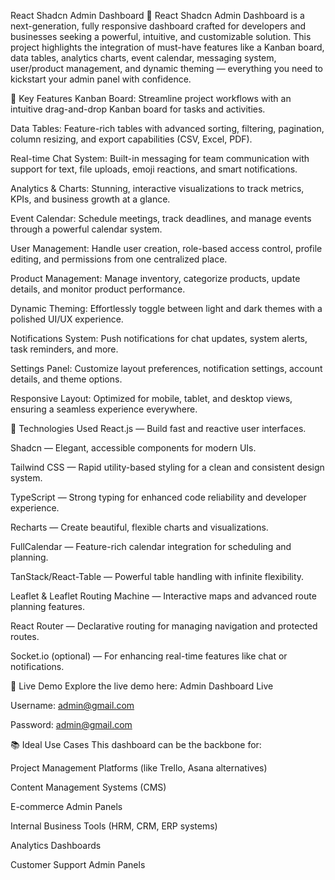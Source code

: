 React Shadcn Admin Dashboard
🚀 React Shadcn Admin Dashboard is a next-generation, fully responsive dashboard crafted for developers and businesses seeking a powerful, intuitive, and customizable solution. This project highlights the integration of must-have features like a Kanban board, data tables, analytics charts, event calendar, messaging system, user/product management, and dynamic theming — everything you need to kickstart your admin panel with confidence.

🌟 Key Features
Kanban Board: Streamline project workflows with an intuitive drag-and-drop Kanban board for tasks and activities.

Data Tables: Feature-rich tables with advanced sorting, filtering, pagination, column resizing, and export capabilities (CSV, Excel, PDF).

Real-time Chat System: Built-in messaging for team communication with support for text, file uploads, emoji reactions, and smart notifications.

Analytics & Charts: Stunning, interactive visualizations to track metrics, KPIs, and business growth at a glance.

Event Calendar: Schedule meetings, track deadlines, and manage events through a powerful calendar system.

User Management: Handle user creation, role-based access control, profile editing, and permissions from one centralized place.

Product Management: Manage inventory, categorize products, update details, and monitor product performance.

Dynamic Theming: Effortlessly toggle between light and dark themes with a polished UI/UX experience.

Notifications System: Push notifications for chat updates, system alerts, task reminders, and more.

Settings Panel: Customize layout preferences, notification settings, account details, and theme options.

Responsive Layout: Optimized for mobile, tablet, and desktop views, ensuring a seamless experience everywhere.

🔧 Technologies Used
React.js — Build fast and reactive user interfaces.

Shadcn — Elegant, accessible components for modern UIs.

Tailwind CSS — Rapid utility-based styling for a clean and consistent design system.

TypeScript — Strong typing for enhanced code reliability and developer experience.

Recharts — Create beautiful, flexible charts and visualizations.

FullCalendar — Feature-rich calendar integration for scheduling and planning.

TanStack/React-Table — Powerful table handling with infinite flexibility.

Leaflet & Leaflet Routing Machine — Interactive maps and advanced route planning features.

React Router — Declarative routing for managing navigation and protected routes.

Socket.io (optional) — For enhancing real-time features like chat or notifications.

🚀 Live Demo
Explore the live demo here: Admin Dashboard Live

Username: admin@gmail.com

Password: admin@gmail.com

📚 Ideal Use Cases
This dashboard can be the backbone for:

Project Management Platforms (like Trello, Asana alternatives)

Content Management Systems (CMS)

E-commerce Admin Panels

Internal Business Tools (HRM, CRM, ERP systems)

Analytics Dashboards

Customer Support Admin Panels